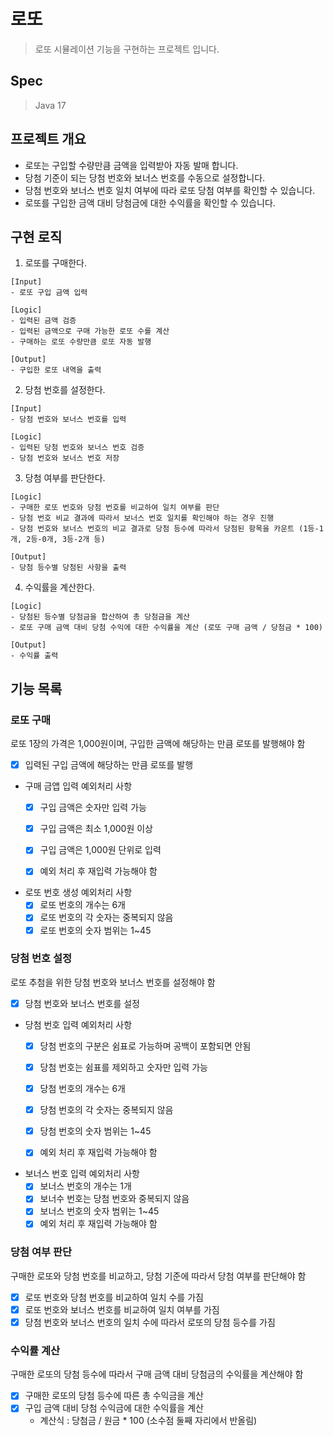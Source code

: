 # 로또

> 로또 시뮬레이션 기능을 구현하는 프로젝트 입니다.

## Spec

> Java 17

## 프로젝트 개요

- 로또는 구입할 수량만큼 금액을 입력받아 자동 발매 합니다.
- 당첨 기준이 되는 당첨 번호와 보너스 번호를 수동으로 설정합니다.
- 당첨 번호와 보너스 번호 일치 여부에 따라 로또 당첨 여부를 확인할 수 있습니다.
- 로또를 구입한 금액 대비 당첨금에 대한 수익률을 확인할 수 있습니다.

## 구현 로직

1. 로또를 구매한다.

```
[Input] 
- 로또 구입 금액 입력
```

```
[Logic]
- 입력된 금액 검증
- 입력된 금액으로 구매 가능한 로또 수를 계산
- 구매하는 로또 수량만큼 로또 자동 발행
```

```
[Output]
- 구입한 로또 내역을 출력
```


2. 당첨 번호를 설정한다.

```
[Input]
- 당첨 번호와 보너스 번호를 입력
```

```
[Logic]
- 입력된 당첨 번호와 보너스 번호 검증
- 당첨 번호와 보너스 번호 저장
```

3. 당첨 여부를 판단한다.

```
[Logic]
- 구매한 로또 번호와 당첨 번호를 비교하여 일치 여부를 판단
- 당첨 번호 비교 결과에 따라서 보너스 번호 일치를 확인해야 하는 경우 진행
- 당첨 번호와 보너스 번호의 비교 결과로 당첨 등수에 따라서 당첨된 항목을 카운트 (1등-1개, 2등-0개, 3등-2개 등)
```

```
[Output]
- 당첨 등수별 당첨된 사항을 출력
```

4. 수익률을 계산한다.

```
[Logic]
- 당첨된 등수별 당첨금을 합산하여 총 당첨금을 계산
- 로또 구매 금액 대비 당첨 수익에 대한 수익률을 계산 (로또 구매 금액 / 당첨금 * 100)
```

```
[Output]
- 수익률 출력
```

## 기능 목록

### 로또 구매

로또 1장의 가격은 1,000원이며, 구입한 금액에 해당하는 만큼 로또를 발행해야 함

- [x] 입력된 구입 금액에 해당하는 만큼 로또를 발행


- 구매 금앱 입력 예외처리 사항
  - [x] 구입 금액은 숫자만 입력 가능
  - [x] 구입 금액은 최소 1,000원 이상
  - [x] 구입 금액은 1,000원 단위로 입력
  - [X] 예외 처리 후 재입력 가능해야 함


- 로또 번호 생성 예외처리 사항
  - [x] 로또 번호의 개수는 6개
  - [x] 로또 번호의 각 숫자는 중복되지 않음
  - [x] 로또 번호의 숫자 범위는 1~45

### 당첨 번호 설정

로또 추첨을 위한 당첨 번호와 보너스 번호를 설정해야 함

- [x] 당첨 번호와 보너스 번호를 설정


- 당첨 번호 입력 예외처리 사항
  - [x] 당첨 번호의 구분은 쉼표로 가능하며 공백이 포함되면 안됨
  - [x] 당첨 번호는 쉼표를 제외하고 숫자만 입력 가능
  - [x] 당첨 번호의 개수는 6개
  - [X] 당첨 번호의 각 숫자는 중복되지 않음
  - [x] 당첨 번호의 숫자 범위는 1~45
  - [X] 예외 처리 후 재입력 가능해야 함


- 보너스 번호 입력 예외처리 사항
  - [x] 보너스 번호의 개수는 1개
  - [x] 보너수 번호는 당첨 번호와 중복되지 않음
  - [x] 보너스 번호의 숫자 범위는 1~45
  - [X] 예외 처리 후 재입력 가능해야 함

### 당첨 여부 판단

구매한 로또와 당첨 번호를 비교하고, 당첨 기준에 따라서 당첨 여부를 판단해야 함

- [x] 로또 번호와 당첨 번호를 비교하여 일치 수를 가짐
- [x] 로또 번호와 보너스 번호를 비교하여 일치 여부를 가짐
- [x] 당첨 번호와 보너스 번호의 일치 수에 따라서 로또의 당첨 등수를 가짐

### 수익률 계산

구매한 로또의 당첨 등수에 따라서 구매 금액 대비 당첨금의 수익률을 계산해야 함

- [X] 구매한 로또의 당첨 등수에 따른 총 수익금을 계산
- [x] 구입 금액 대비 당첨 수익금에 대한 수익률을 계산
  - 계산식 : 당첨금 / 원금 * 100 (소수점 둘째 자리에서 반올림)